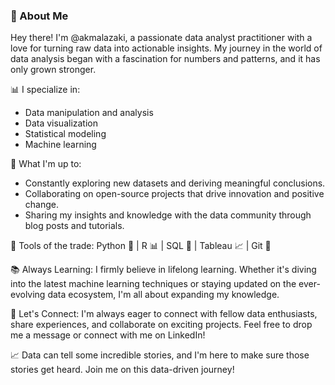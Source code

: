 ### 👋 About Me

Hey there! I'm @akmalazaki, a passionate data analyst practitioner with a love for turning raw data into actionable insights. My journey in the world of data analysis began with a fascination for numbers and patterns, and it has only grown stronger.

📊 I specialize in:
- Data manipulation and analysis
- Data visualization
- Statistical modeling
- Machine learning

🌟 What I'm up to:
- Constantly exploring new datasets and deriving meaningful conclusions.
- Collaborating on open-source projects that drive innovation and positive change.
- Sharing my insights and knowledge with the data community through blog posts and tutorials.

🔧 Tools of the trade:
Python 🐍 | R 📊 | SQL 📁 | Tableau 📈 | Git 🧰

📚 Always Learning:
I firmly believe in lifelong learning. Whether it's diving into the latest machine learning techniques or staying updated on the ever-evolving data ecosystem, I'm all about expanding my knowledge.

💬 Let's Connect:
I'm always eager to connect with fellow data enthusiasts, share experiences, and collaborate on exciting projects. Feel free to drop me a message or connect with me on LinkedIn!

📈 Data can tell some incredible stories, and I'm here to make sure those stories get heard. Join me on this data-driven journey!
